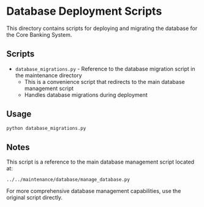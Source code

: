# Database Deployment Scripts

This directory contains scripts for deploying and migrating the database for the Core Banking System.

## Scripts

- `database_migrations.py` - Reference to the database migration script in the maintenance directory
  - This is a convenience script that redirects to the main database management script
  - Handles database migrations during deployment

## Usage

```bash
python database_migrations.py
```

## Notes

This script is a reference to the main database management script located at:
```
../../maintenance/database/manage_database.py
```

For more comprehensive database management capabilities, use the original script directly.
